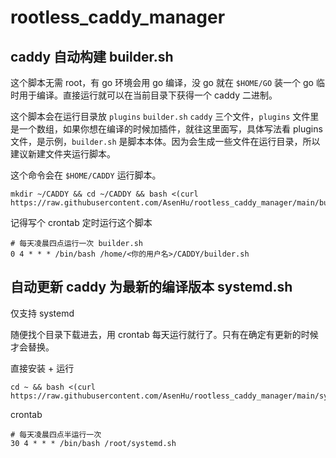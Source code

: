# rootless_caddy_manager

## caddy 自动构建 builder.sh

这个脚本无需 root，有 go 环境会用 go 编译，没 go 就在 `$HOME/GO` 装一个 go 临时用于编译。直接运行就可以在当前目录下获得一个 caddy 二进制。

这个脚本会在运行目录放 `plugins` `builder.sh` `caddy` 三个文件，`plugins` 文件里是一个数组，如果你想在编译的时候加插件，就往这里面写，具体写法看 plugins 文件，是示例，`builder.sh` 是脚本本体。因为会生成一些文件在运行目录，所以建议新建文件夹运行脚本。

这个命令会在 `$HOME/CADDY` 运行脚本。

```
mkdir ~/CADDY && cd ~/CADDY && bash <(curl https://raw.githubusercontent.com/AsenHu/rootless_caddy_manager/main/builder.sh)
```

记得写个 crontab 定时运行这个脚本

```
# 每天凌晨四点运行一次 builder.sh
0 4 * * * /bin/bash /home/<你的用户名>/CADDY/builder.sh
```

## 自动更新 caddy 为最新的编译版本 systemd.sh

仅支持 systemd

随便找个目录下载进去，用 crontab 每天运行就行了。只有在确定有更新的时候才会替换。

直接安装 + 运行

```
cd ~ && bash <(curl https://raw.githubusercontent.com/AsenHu/rootless_caddy_manager/main/systemd.sh)
```

crontab
```
# 每天凌晨四点半运行一次
30 4 * * * /bin/bash /root/systemd.sh
```

